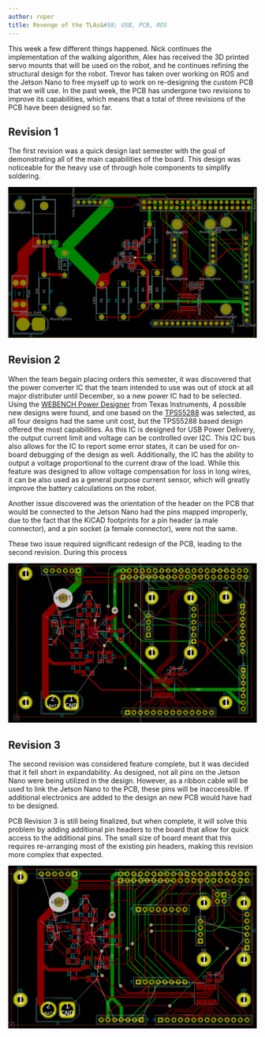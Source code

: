 ```yaml
---
author: roper
title: Revenge of the TLAs&#58; USB, PCB, ROS
---
```


This week a few different things happened. Nick continues the implementation of the walking algorithm, Alex has
received the 3D printed servo mounts that will be used on the robot, and he continues refining the structural design
for the robot. Trevor has taken over working on ROS and the Jetson Nano to free myself up to work on re-designing the
custom PCB that we will use. In the past week, the PCB has undergone two revisions to improve its capabilities, which
means that a total of three revisions of the PCB have been designed so far.

## Revision 1

The first revision was a quick design last semester with the goal of demonstrating all of the main capabilities of the
board. This design was noticeable for the heavy use of through hole components to simplify soldering.

![First Revision of the PCB](PCB_REV_1.png)

## Revision 2

When the team begain placing orders this semester, it was discovered that the power converter IC that the team intended
to use was out of stock at all major distributer until December, so a new power IC had to be selected. Using the
[WEBENCH Power Designer](https://www.ti.com/design-resources/design-tools-simulation/webench-power-designer.html) from
Texas Instruments, 4 possible new designs were found, and one based on the
[TPS55288](https://www.ti.com/product/TPS55288) was selected, as all four designs had the same unit cost, but the
TPS55288 based design offered the most capabilities.
As this IC is designed for USB Power Delivery, the output current limit and voltage can be controlled over I2C.
This I2C bus also allows for the IC to report some error states, it can be used for on-board debugging of the design
as well. Additionally, the IC has the ability to output a voltage proportional to the current draw of the load. While
this feature was designed to allow voltage compensation for loss in long wires, it can be also used as a general purpose
current sensor, which will greatly improve the battery calculations on the robot.

Another issue discovered was the orientation of the header on the PCB that would be connected to the Jetson Nano had the
pins mapped improperly, due to the fact that the KiCAD footprints for a pin header (a male connector), and a pin socket
(a female connector), were not the same.

These two issue required significant redesign of the PCB, leading to the second revision. During this process

![PCB Revision 2](PCB_REV_2.png)

## Revision 3

The second revision was considered feature complete, but it was decided that it fell short in expandability.
As designed, not all pins on the Jetson Nano were being utilized in the design. However, as a ribbon cable will be used
to link the Jetson Nano to the PCB, these pins will be inaccessible. If additional electronics are added to the design
an new PCB would have had to be designed.

PCB Revision 3 is still being finalized, but when complete, it will solve this problem by adding additional pin headers
to the board that allow for quick access to the additional pins. The small size of board meant that this requires
re-arranging most of the existing pin headers, making this revision more complex that expected.

![PCB Revision 3 (in progress)](PCB_REV_3.png)